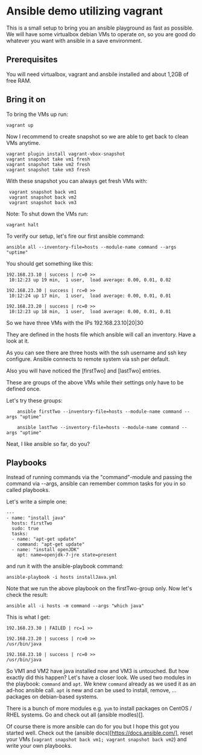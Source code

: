 # Ansible demo utilizing vagrant

This is a small setup to bring you an ansible playground as fast as possible.
We will have some virtualbox debian VMs to operate on, so you are good do whatever you want with ansible in a save environment.

## Prerequisites

You will need virtualbox, vagrant and ansbile installed and about 1,2GB of free RAM.

## Bring it on

To bring the VMs up run:

	vagrant up

Now I recommend to create snapshot so we are able to get back to clean VMs anytime.

	vagrant plugin install vagrant-vbox-snapshot
	vagrant snapshot take vm1 fresh
	vagrant snapshot take vm2 fresh
	vagrant snapshot take vm3 fresh

With these snapshot you can always get fresh VMs with:

	 vagrant snapshot back vm1
	 vagrant snapshot back vm2
	 vagrant snapshot back vm3

Note: To shut down the VMs run:

	vagrant halt

To verify our setup, let's fire our first ansible command:

	ansible all --inventory-file=hosts --module-name command --args "uptime"

You should get something like this:

	192.168.23.10 | success | rc=0 >>
	 10:12:23 up 19 min,  1 user,  load average: 0.00, 0.01, 0.02
	
	192.168.23.30 | success | rc=0 >>
	 10:12:24 up 17 min,  1 user,  load average: 0.00, 0.01, 0.01
	
	192.168.23.20 | success | rc=0 >>
	 10:12:23 up 18 min,  1 user,  load average: 0.00, 0.01, 0.01

So we have three VMs with the IPs 192.168.23.10|20|30

They are defined in the hosts file which ansible will call an inventory.
Have a look at it.

As you can see there are three hosts with the ssh username and ssh key configure.
Ansible connects to remote system via ssh per default.

Also you will have noticed the [firstTwo] and [lastTwo] entries.

These are groups of the above VMs while their settings only have to be defined once.

Let's try these groups:

        ansible firstTwo --inventory-file=hosts --module-name command --args "uptime"

        ansible lastTwo --inventory-file=hosts --module-name command --args "uptime"

Neat, I like ansible so far, do you?

## Playbooks

Instead of running commands via the "command"-module and passing the command via --args, ansible can remember common tasks for you in so called playbooks.

Let's write a simple one:

	---
	- name: "install java"
	  hosts: firstTwo
	  sudo: true
	  tasks:
	  - name: "apt-get update"
	    command: "apt-get update"
	  - name: "install openJDK"
	    apt: name=openjdk-7-jre state=present

and run it with the ansible-playbook command:

	ansible-playbook -i hosts installJava.yml

Note that we run the above playbook on the firstTwo-group only.
Now let's check the result:

	ansible all -i hosts -m command --args "which java"

This is what I get:

	192.168.23.30 | FAILED | rc=1 >>
	
	192.168.23.20 | success | rc=0 >>
	/usr/bin/java
	
	192.168.23.10 | success | rc=0 >>
	/usr/bin/java

So VM1 and VM2 have java installed now and VM3 is untouched. But how exactly did this happen? Let's have a closer look.
We used two modules in the playbook: ```command``` and ```apt```. We knew ```command``` already as we used it as an ad-hoc ansible call.
```apt``` is new and can be used to install, remove, ... packages on debian-based systems.

There is a bunch of more modules e.g. ```yum``` to install packages on CentOS / RHEL systems.
Go and check out all (ansible modles)[].

Of course there is more ansible can do for you but I hope this got you started well.
Check out the (ansible docs)[https://docs.ansible.com/], reset your VMs (```vagrant snapshot back vm1; vagrant snapshot back vm2```) and write your own playbooks.


